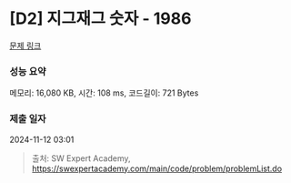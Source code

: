 # [D2] 지그재그 숫자 - 1986 

[문제 링크](https://swexpertacademy.com/main/code/problem/problemDetail.do?contestProbId=AV5PxmBqAe8DFAUq) 

### 성능 요약

메모리: 16,080 KB, 시간: 108 ms, 코드길이: 721 Bytes

### 제출 일자

2024-11-12 03:01



> 출처: SW Expert Academy, https://swexpertacademy.com/main/code/problem/problemList.do